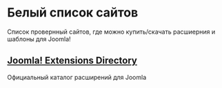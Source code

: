 # Белый список сайтов
Список провернный сайтов, где можно купить/скачать расшиерния и шаблоны для Joomla!

## [Joomla! Extensions Directory](https://extensions.joomla.org/)
Официальный каталог расширений для Joomla